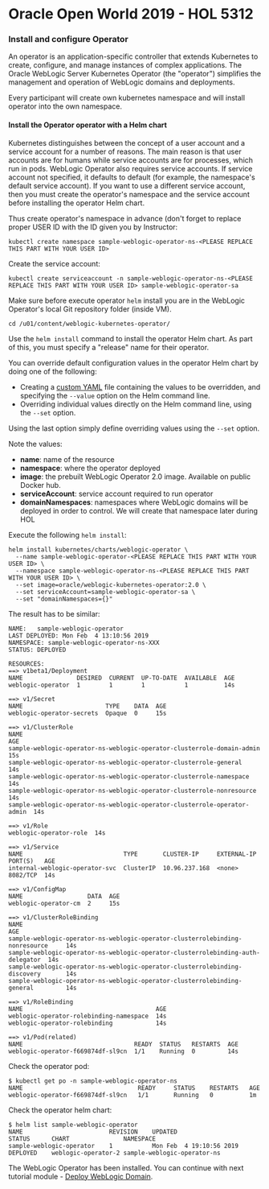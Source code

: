 # Oracle Open World 2019 - HOL 5312 #

### Install and configure Operator  ###

An operator is an application-specific controller that extends Kubernetes to create, configure, and manage instances of complex applications. The Oracle WebLogic Server Kubernetes Operator (the "operator") simplifies the management and operation of WebLogic domains and deployments.

Every participant will create own kubernetes namespace and will install operator into the own namespace.

#### Install the Operator operator with a Helm chart ####

Kubernetes distinguishes between the concept of a user account and a service account for a number of reasons. The main reason is that user accounts are for humans while service accounts are for processes, which run in pods. WebLogic Operator also requires service accounts.  If service account not specified, it defaults to default (for example, the namespace's default service account). If you want to use a different service account, then you must create the operator's namespace and the service account before installing the operator Helm chart.

Thus create operator's namespace in advance (don't forget to replace proper USER ID with the ID given you by Instructor:

    kubectl create namespace sample-weblogic-operator-ns-<PLEASE REPLACE THIS PART WITH YOUR USER ID>

Create the service account:

    kubectl create serviceaccount -n sample-weblogic-operator-ns-<PLEASE REPLACE THIS PART WITH YOUR USER ID> sample-weblogic-operator-sa

Make sure before execute operator `helm` install you are in the WebLogic Operator's local Git repository folder (inside VM).

    cd /u01/content/weblogic-kubernetes-operator/

Use the `helm install` command to install the operator Helm chart. As part of this, you must specify a "release" name for their operator.

You can override default configuration values in the operator Helm chart by doing one of the following:

- Creating a [custom YAML](https://github.com/oracle/weblogic-kubernetes-operator/blob/2.0/kubernetes/charts/weblogic-operator/values.yaml) file containing the values to be overridden, and specifying the `--value` option on the Helm command line.
- Overriding individual values directly on the Helm command line, using the `--set` option.

Using the last option simply define overriding values using the `--set` option.

Note the values:

- **name**: name of the resource
- **namespace**: where the operator deployed
- **image**: the prebuilt WebLogic Operator 2.0 image. Available on public Docker hub.
- **serviceAccount**: service account required to run operator
- **domainNamespaces**: namespaces where WebLogic domains will be deployed in order to control. We will create that namespace later during HOL

Execute the following `helm install`:
```
helm install kubernetes/charts/weblogic-operator \
  --name sample-weblogic-operator-<PLEASE REPLACE THIS PART WITH YOUR USER ID> \
  --namespace sample-weblogic-operator-ns-<PLEASE REPLACE THIS PART WITH YOUR USER ID> \
  --set image=oracle/weblogic-kubernetes-operator:2.0 \
  --set serviceAccount=sample-weblogic-operator-sa \
  --set "domainNamespaces={}"
```
The result has to be similar:
```
NAME:   sample-weblogic-operator
LAST DEPLOYED: Mon Feb  4 13:10:56 2019
NAMESPACE: sample-weblogic-operator-ns-XXX
STATUS: DEPLOYED

RESOURCES:
==> v1beta1/Deployment
NAME               DESIRED  CURRENT  UP-TO-DATE  AVAILABLE  AGE
weblogic-operator  1        1        1           1          14s

==> v1/Secret
NAME                       TYPE    DATA  AGE
weblogic-operator-secrets  Opaque  0     15s

==> v1/ClusterRole
NAME                                                                      AGE
sample-weblogic-operator-ns-weblogic-operator-clusterrole-domain-admin    15s
sample-weblogic-operator-ns-weblogic-operator-clusterrole-general         14s
sample-weblogic-operator-ns-weblogic-operator-clusterrole-namespace       14s
sample-weblogic-operator-ns-weblogic-operator-clusterrole-nonresource     14s
sample-weblogic-operator-ns-weblogic-operator-clusterrole-operator-admin  14s

==> v1/Role
weblogic-operator-role  14s

==> v1/Service
NAME                            TYPE       CLUSTER-IP     EXTERNAL-IP  PORT(S)   AGE
internal-weblogic-operator-svc  ClusterIP  10.96.237.168  <none>       8082/TCP  14s

==> v1/ConfigMap
NAME                  DATA  AGE
weblogic-operator-cm  2     15s

==> v1/ClusterRoleBinding
NAME                                                                             AGE
sample-weblogic-operator-ns-weblogic-operator-clusterrolebinding-nonresource     14s
sample-weblogic-operator-ns-weblogic-operator-clusterrolebinding-auth-delegator  14s
sample-weblogic-operator-ns-weblogic-operator-clusterrolebinding-discovery       14s
sample-weblogic-operator-ns-weblogic-operator-clusterrolebinding-general         14s

==> v1/RoleBinding
NAME                                     AGE
weblogic-operator-rolebinding-namespace  14s
weblogic-operator-rolebinding            14s

==> v1/Pod(related)
NAME                               READY  STATUS   RESTARTS  AGE
weblogic-operator-f669874df-sl9cn  1/1    Running  0         14s
```

Check the operator pod:
```
$ kubectl get po -n sample-weblogic-operator-ns
NAME                                READY     STATUS    RESTARTS   AGE
weblogic-operator-f669874df-sl9cn   1/1       Running   0          1m
```
Check the operator helm chart:
```
$ helm list sample-weblogic-operator
NAME                    	REVISION	UPDATED                 	STATUS  	CHART              	NAMESPACE                  
sample-weblogic-operator	1       	Mon Feb  4 19:10:56 2019	DEPLOYED	weblogic-operator-2	sample-weblogic-operator-ns
```

The WebLogic Operator has been installed. You can continue with next tutorial module - [Deploy WebLogic Domain](deploy.weblogic_oow.md).

